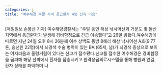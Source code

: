 ```yaml
---
categories: j
title: "여수해경 주말 사이 응급환자 4명 신속 이송"
---
```

[매일일보 손봉선 기자] 여수해양경찰서는 “주말 동안 해상 낚시어선과 거문도 및 돌산 지역에서 응급환자가 발생해 경비함정으로 긴급 이송했다”고 26일 밝혔다.여수해경에 따르면 지난 24일 오후 8시 26분께 여수 상백도 동방 8해리 해상 낚시어선 A호(9.77톤, 승선원 22명)에서 뇌경색 수술 병력이 있는 B씨(65세, 남)가 뇌경색 증상으로 보이는 어지러움과 울렁거림이 있다는 신고가 접수됐다.신고를 접수한 여수해경은 경비함정을 급파해 해당 선박에서 환자를 탑승시키고 원격응급의료시스템을 통해 병원과 연결, 환자 상태를 파악하며 나